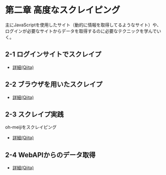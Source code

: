 # 第二章 高度なスクレイピング

主にJavaScriptを使用したサイト（動的に情報を取得してるようなサイト）や、  
ログインが必要なサイトからデータを取得するのに必要なテクニックを学んでいく。

## 2-1 ログインサイトでスクレイプ
- [詳細(Qiita)](http://qiita.com/shunyooo/items/36af8bcb501baf8c7014)

## 2-2 ブラウザを用いたスクレイプ
- [詳細(Qiita)](http://qiita.com/shunyooo/items/09cc636344212112a6fc)

## 2-3 スクレイプ実践
oh-meijiをスクレイピング
- [詳細(Qiita)](http://qiita.com/shunyooo/private/132a1c9fa4f0af024c52)

## 2-4 WebAPIからのデータ取得
- [詳細(Qiita)](http://qiita.com/shunyooo/items/b408b8d61f9f73b21da7)
